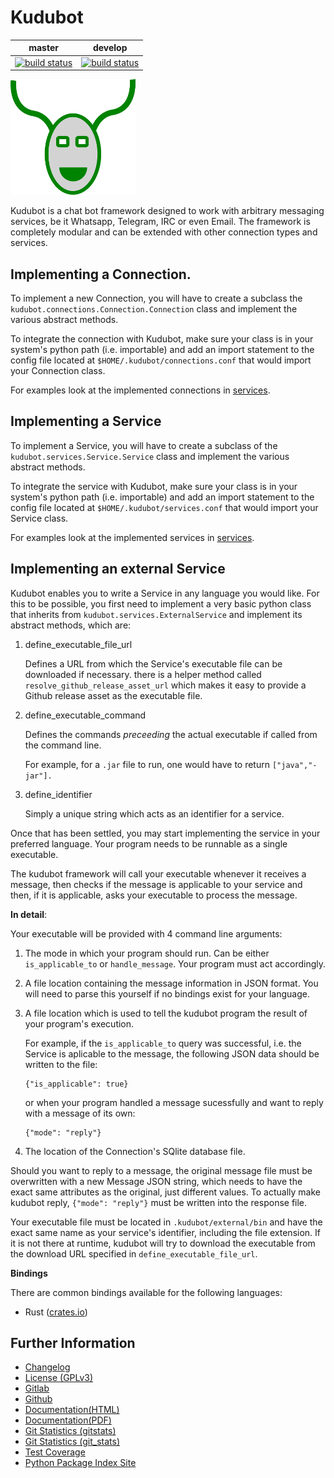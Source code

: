 # Kudubot

|master|develop|
|:----:|:-----:|
|[![build status](https://gitlab.namibsun.net/namboy94/kudubot/badges/master/build.svg)](https://gitlab.namibsun.net/namboy94/kudubot/commits/master)|[![build status](https://gitlab.namibsun.net/namboy94/kudubot/badges/develop/build.svg)](https://gitlab.namibsun.net/namboy94/kudubot/commits/develop)|

![Logo](resources/logo/logo-readme.png)

Kudubot is a chat bot framework designed to work with arbitrary messaging
services, be it Whatsapp, Telegram, IRC or even Email. The framework is
completely modular and can be extended with other connection types
and services.

## Implementing a Connection.

To implement a new Connection, you will have to create a subclass
the ```kudubot.connections.Connection.Connection``` class and implement the
various abstract methods.

To integrate the connection with Kudubot, make sure your class is in
your system's python path (i.e. importable) and add an import statement
to the config file located at ```$HOME/.kudubot/connections.conf``` 
that would import your Connection class.

For examples look at the implemented connections in
[services](kudubot/connections).

## Implementing a Service

To implement a Service, you will have to create a subclass of the
```kudubot.services.Service.Service``` class and implement the various
abstract methods.

To integrate the service with Kudubot, make sure your class is in
your system's python path (i.e. importable) and add an import statement
to the config file located at ```$HOME/.kudubot/services.conf``` 
that would import your Service class.

For examples look at the implemented services in
[services](kudubot/services/native).

## Implementing an external Service

Kudubot enables you to write a Service in any language you would like.
For this to be possible, you first need to implement a very basic python
class that inherits from `kudubot.services.ExternalService` and implement
its abstract methods, which are:

1. define_executable_file_url
    
   Defines a URL from which the Service's executable file can be downloaded
   if necessary. there is a helper method called `resolve_github_release_asset_url`
   which makes it easy to provide a Github release asset as the executable
   file.
     
2. define_executable_command

   Defines the commands *preceeding* the actual executable if called from the
   command line.
   
   For example, for a `.jar` file to run, one would have to return `["java","-jar"].`

3. define_identifier

    Simply a unique string which acts as an identifier for a service.
    

Once that has been settled, you may start implementing the service in your
preferred language. Your program needs to be runnable as a single executable.

The kudubot framework will call your executable whenever it receives a message,
then checks if the message is applicable to your service and then, if it is
applicable, asks your executable to process the message.

**In detail**:

Your executable will be provided with 4 command line arguments:

1. The mode in which your program should run. Can be either `is_applicable_to`
   or `handle_message`. Your program must act accordingly.
2. A file location containing the message information in JSON format. You will
   need to parse this yourself if no bindings exist for your language.
3. A file location which is used to tell the kudubot program the result of
   your program's execution.
   
   For example, if the `is_applicable_to` query was successful, i.e. the Service
   is aplicable to the message, the following JSON data should be written to
   the file:
   
       {"is_applicable": true}
   
   or when your program handled a message sucessfully and want to reply
   with a message of its own:
   
       {"mode": "reply"}
    
4. The location of the Connection's SQlite database file.


Should you want to reply to a message, the original message file
must be overwritten with a new Message JSON string, which needs to
have the exact same attributes as the original, just different values.
To actually make kudubot reply, `{"mode": "reply"}` must be written
into the response file.

Your executable file must be located in `.kudubot/external/bin` and
have the exact same name as your service's identifier, including the
file extension. If it is not there at runtime, kudubot will try to
download the executable from the download URL specified in
`define_executable_file_url`.

**Bindings**

There are common bindings available for the following languages:

* Rust ([crates.io](https://crates.io/crates/kudubot-bindings))


## Further Information

* [Changelog](https://gitlab.namibsun.net/namboy94/kudubot/raw/master/CHANGELOG)
* [License (GPLv3)](https://gitlab.namibsun.net/namboy94/kudubot/raw/master/LICENSE)
* [Gitlab](https://gitlab.namibsun.net/namboy94/kudubot)
* [Github](https://github.com/namboy94/kudubot)
* [Documentation(HTML)](https://docs.namibsun.net/html_docs/kudubot/index.html)
* [Documentation(PDF)](https://docs.namibsun.net/pdf_docs/kudubot.pdf)
* [Git Statistics (gitstats)](https://gitstats.namibsun.net/gitstats/kudubot/index.html)
* [Git Statistics (git_stats)](https://gitstats.namibsun.net/git_stats/kudubot/index.html)
* [Test Coverage](https://coverage.namibsun.net/kudubot/index.html)
* [Python Package Index Site](https://pypi.python.org/pypi/kudubot)

